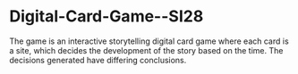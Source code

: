 # Digital-Card-Game--SI28
The game is an interactive storytelling digital card game where each card is a site, which decides the development of the story based on the time. The decisions generated have differing conclusions.
